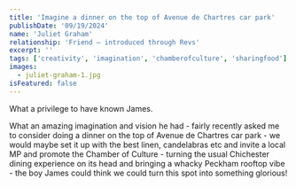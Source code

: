 ```yaml
---
title: 'Imagine a dinner on the top of Avenue de Chartres car park'
publishDate: '09/19/2024'
name: 'Juliet Graham'
relationship: 'Friend – introduced through Revs'
excerpt: ''
tags: ['creativity', 'imagination', 'chamberofculture', 'sharingfood']
images:
  - juliet-graham-1.jpg
isFeatured: false
---
```


What a privilege to have known James.

What an amazing imagination and vision he had - fairly recently asked me to consider doing a dinner on the top of Avenue de Chartres car park - we would maybe set it up with the best linen, candelabras etc and invite a local MP and promote the Chamber of Culture - turning the usual Chichester dining experience on its head and bringing a whacky Peckham rooftop vibe - the boy James could think we could turn this spot into something glorious!